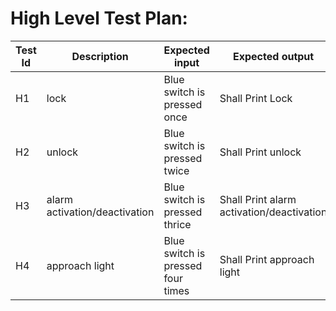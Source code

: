# High Level Test Plan:
|Test Id|Description|Expected input|Expected output|Actual output|pass/fail|
|-------|-----------|--------------|---------------|-------------|---------|
|H1 |lock |Blue switch is pressed once |Shall Print Lock|Shall Print Lock||
|H2 |unlock |Blue switch is pressed twice|Shall Print unlock |Shall Print unlock||
|H3 |alarm activation/deactivation |Blue switch is pressed thrice|Shall Print alarm activation/deactivation |Shall Print alarm activation/deactivation||
|H4 |approach light |Blue switch is pressed four times|Shall Print approach light |Shall Print approach light||

